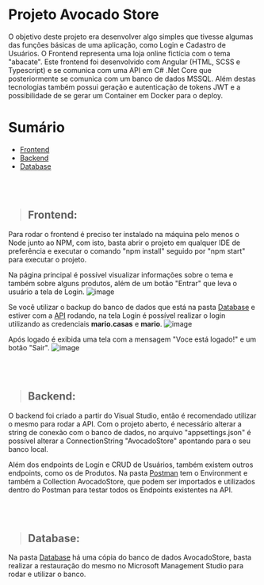 # Projeto Avocado Store
O objetivo deste projeto era desenvolver algo simples que tivesse algumas das funções básicas de uma aplicação, como Login e Cadastro de Usuários. O Frontend representa uma loja online fictícia com o tema "abacate". Este frontend foi desenvolvido com Angular (HTML, SCSS e Typescript) e se comunica com uma API em C# .Net Core que posteriormente se comunica com um banco de dados MSSQL. Além destas tecnologias também possui geração e autenticação de tokens JWT e a possibilidade de se gerar um Container em Docker para o deploy.


# Sumário
- [Frontend](https://github.com/MarioCMesquita/AvocadoStore#frontend)
- [Backend](https://github.com/MarioCMesquita/AvocadoStore#backend)
- [Database](https://github.com/MarioCMesquita/AvocadoStore#database)

<br><br>
> ## Frontend:

Para rodar o frontend é preciso ter instalado na máquina pelo menos o Node junto ao NPM, com isto, basta abrir o projeto em qualquer IDE de preferência e executar o comando "npm install" seguido por "npm start" para executar o projeto.

Na página principal é possível visualizar informações sobre o tema e também sobre alguns produtos, além de um botão "Entrar" que leva o usuário a tela de Login.
![image](https://user-images.githubusercontent.com/62727390/180668483-0d25526f-f71f-4d79-ad0b-0291f578ac37.png)

Se você utilizar o backup do banco de dados que está na pasta [Database](Database) e estiver com a [API](API) rodando, na tela Login é possível realizar o login utilizando as credenciais **mario.casas** e **mario**.
![image](https://user-images.githubusercontent.com/62727390/180668630-049fd714-d497-4f99-9b0c-502de49e57b6.png)

Após logado é exibida uma tela com a mensagem "Voce está logado!" e um botão "Sair".
![image](https://user-images.githubusercontent.com/62727390/180668738-35a4b606-362e-4e5d-9be2-766b62e8fe21.png)

<br><br>
> ## Backend:

O backend foi criado a partir do Visual Studio, então é recomendado utilizar o mesmo para rodar a API. Com o projeto aberto, é necessário alterar a string de conexão com o banco de dados, no arquivo "appsettings.json" é possível alterar a ConnectionString "AvocadoStore" apontando para o seu banco local.

Além dos endpoints de Login e CRUD de Usuários, também existem outros endpoints, como os de Produtos. Na pasta [Postman](Postman) tem o Environment e também a Collection AvocadoStore, que podem ser importados e utilizados dentro do Postman para testar todos os Endpoints existentes na API.

<br><br>
> ## Database:

Na pasta [Database](Database) há uma cópia do banco de dados AvocadoStore, basta realizar a restauração do mesmo no Microsoft Management Studio para rodar e utilizar o banco. 
